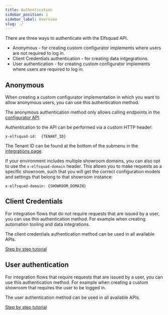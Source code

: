 ```yaml
---
title: Authentication
sidebar_position: 1
sidebar_label: Overview
slug: ./
---
```



There are three ways to authenticate with the Elfsquad API.

* Anonymous - for creating custom configurator implements where users are not required to log in.
* Client Credentials authentication - for creating data intgegrations.
* User authentication - for creating custom configurator implements where users are required to log in.

## Anonymous
When creating a custom configurator implementation in which you want to allow anonymous users, you can use this authentication method. 

The anonymous authentication method only allows calling endpoints in the [configurator API](/apis/configurator/).

Authentication to the API can be performed via a custom HTTP header:
```
x-elfsquad-id:  {TENANT_ID}
```
The Tenant ID can be found at the bottom of the submenu in the [integrations page](https://ems.elfsquad.io/integration).

If your environment includes multiple showroom domains, you can also opt to use the `x-elfsquad-domain` header. This allows you to make requests as a specific showroom, such that you will get the correct configuration models and settings that belong to that showroom instance:
```
x-elfsquad-domain: {SHOWROOM_DOMAIN}
```

## Client Credentials
For integration flows that do not require requests that are issued by a user, you can use this authentication method. For example when creating automation tooling and data integrations.

The client credentials authentication method can be used in all available APIs.

[Step by step tutorial](/docs/authentication/client-credentials)


## User authentication
For integration flows that require requests that are issued by a user, you can use this authentication method. For example when creating a custom showroom that requires the user to be logged in.

The user authentication method can be used in all available APIs.

[Step by step tutorial](/docs/authentication/user-authentication)
